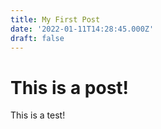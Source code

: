 ```yaml
---
title: My First Post
date: '2022-01-11T14:28:45.000Z'
draft: false
---
```


# This is a post!

This is a test!
